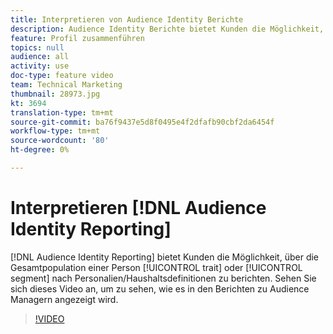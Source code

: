 ```yaml
---
title: Interpretieren von Audience Identity Berichte
description: Audience Identity Berichte bietet Kunden die Möglichkeit, über die Gesamtpopulation einer Eigenschaft oder eines Segments nach Personalien/Haushaltsdefinitionen zu berichten. Sehen Sie sich dieses Video an, um zu sehen, wie es in den Berichten zu Audience Managern angezeigt wird.
feature: Profil zusammenführen
topics: null
audience: all
activity: use
doc-type: feature video
team: Technical Marketing
thumbnail: 28973.jpg
kt: 3694
translation-type: tm+mt
source-git-commit: ba76f9437e5d8f0495e4f2dfafb90cbf2da6454f
workflow-type: tm+mt
source-wordcount: '80'
ht-degree: 0%

---
```



# Interpretieren [!DNL Audience Identity Reporting]

[!DNL Audience Identity Reporting] bietet Kunden die Möglichkeit, über die Gesamtpopulation einer Person  [!UICONTROL trait] oder  [!UICONTROL segment] nach Personalien/Haushaltsdefinitionen zu berichten. Sehen Sie sich dieses Video an, um zu sehen, wie es in den Berichten zu Audience Managern angezeigt wird.

>[!VIDEO](https://video.tv.adobe.com/v/28973/?quality=12)
